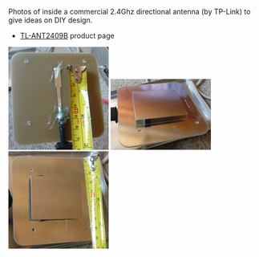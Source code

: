 Photos of inside a commercial 2.4Ghz directional antenna (by TP-Link) to
give ideas on DIY design.

-   [TL-ANT2409B](http://www.tp-link.com/en/products/details/?model=TL-ANT2409B)
    product page

![](img/Tlant1.jpg "fig:Tlant1.jpg") ![](img/Tlant2.jpg "fig:Tlant2.jpg")
![](img/Tlant3.jpg "fig:Tlant3.jpg")
